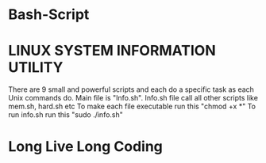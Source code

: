 # Bash-Script
# LINUX SYSTEM INFORMATION UTILITY
There are 9 small and powerful scripts and each do a specific task as each Unix commands do.
Main file is "Info.sh".
Info.sh file call all other scripts like mem.sh, hard.sh etc
To make each file executable run this "chmod +x *"
To run info.sh run this "sudo ./info.sh"
# Long Live Long Coding
